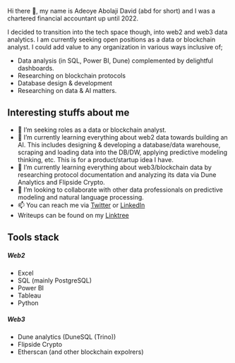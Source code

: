 Hi there 👋, my name is Adeoye Abolaji David (abd for short) and I was a chartered financial accountant up until 2022. 

I decided to transition into the tech space though, into web2 and web3 data analytics. I am currently seeking open positions as a data or blockchain analyst. 
I could add value to any organization in various ways inclusive of; 
* Data analysis (in SQL, Power BI, Dune) complemented by delightful dashboards. 
* Researching on blockchain protocols 
* Database design & development
* Researching on data & AI matters.   


## Interesting stuffs about me
- 👀 I’m seeking roles as a data or blockchain analyst.
- 🌱 I’m currently learning everything about web2 data towards building an AI. This includes designing & developing a database/data warehouse, scraping and loading data into the DB/DW, applying predictive modeling thinking, etc. This is for a product/startup idea I have. 
- 🌱 I’m currently learning everything about web3/blockchain data by researching protocol documentation and analyzing its data via Dune Analytics and Flipside Crypto.
- 💞️ I’m looking to collaborate with other data professionals on predictive modeling and natural language processing.
- 📫 You can reach me via [Twitter](https://twitter.com/abd010x) or [LinkedIn](https://www.linkedin.com/in/abolaji-david/)
- Writeups can be found on my [Linktree](https://linktr.ee/abd010x)


## Tools stack
##### Web2
* Excel
* SQL (mainly PostgreSQL)
* Power BI
* Tableau
* Python
##### Web3 
* Dune analytics (DuneSQL (Trino))
* Flipside Crypto
* Etherscan (and other blockchain expolrers)

<!---
abd010x/abd01-0x is a ✨ special ✨ repository because its `README.md` (this file) appears on your GitHub profile.
You can click the Preview link to take a look at your changes.
--->
